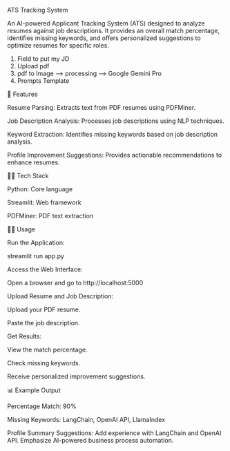 ATS Tracking System

An AI-powered Applicant Tracking System (ATS) designed to analyze resumes against job descriptions. It provides an overall match percentage, identifies missing keywords, and offers personalized suggestions to optimize resumes for specific roles.

1. Field to put my JD
2. Upload pdf
3. pdf to Image -->  processing --> Google Gemini Pro
4. Prompts Template

🚀 Features

Resume Parsing: Extracts text from PDF resumes using PDFMiner.

Job Description Analysis: Processes job descriptions using NLP techniques.

Keyword Extraction: Identifies missing keywords based on job description analysis.

Profile Improvement Suggestions: Provides actionable recommendations to enhance resumes.

🧑‍💻 Tech Stack

Python: Core language

Streamlit: Web framework

PDFMiner: PDF text extraction


🧑‍💻 Usage

Run the Application:

streamlit run app.py

Access the Web Interface:

Open a browser and go to http://localhost:5000

Upload Resume and Job Description:

Upload your PDF resume.

Paste the job description.

Get Results:

View the match percentage.

Check missing keywords.

Receive personalized improvement suggestions.

📊 Example Output

Percentage Match: 90%

Missing Keywords: LangChain, OpenAI API, LlamaIndex

Profile Summary Suggestions: Add experience with LangChain and OpenAI API. Emphasize AI-powered business process automation.
